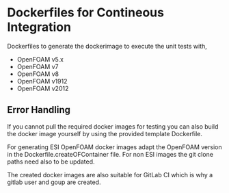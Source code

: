 # Dockerfiles for Contineous Integration

Dockerfiles to generate the dockerimage to execute the unit tests with,

 * OpenFOAM v5.x
 * OpenFOAM v7
 * OpenFOAM v8
 * OpenFOAM v1912
 * OpenFOAM v2012


## Error Handling

If you cannot pull the required docker images for testing you can also
build the docker image yourself by using the provided template Dockerfile.

For generating ESI OpenFOAM docker images adapt the OpenFOAM version in the 
Dockerfile.createOFContainer file. For non ESI images the git clone paths 
need also to be updated.

The created docker images are also suitable for GitLab CI which is why a gitlab user
and goup are created. 
